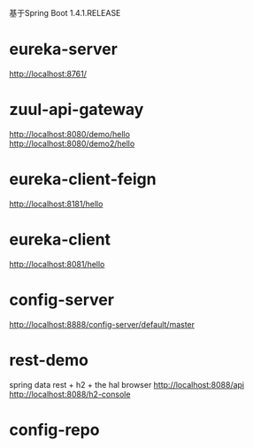 基于Spring Boot 1.4.1.RELEASE

# eureka-server
<http://localhost:8761/>

# zuul-api-gateway
<http://localhost:8080/demo/hello>  
<http://localhost:8080/demo2/hello>

# eureka-client-feign
<http://localhost:8181/hello>

# eureka-client
<http://localhost:8081/hello>

# config-server
<http://localhost:8888/config-server/default/master>

# rest-demo
spring data rest + h2 + the hal browser
<http://localhost:8088/api> 
<http://localhost:8088/h2-console>

# config-repo

